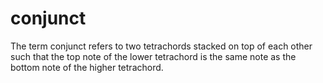 <h1>conjunct</h1>

The term conjunct refers to two tetrachords stacked on top of each other such that the top note of the lower tetrachord is the same note as the bottom note of the higher tetrachord.